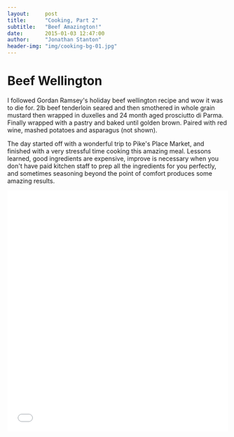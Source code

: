 ```yaml
---
layout:     post
title:      "Cooking, Part 2"
subtitle:   "Beef Amazington!"
date:       2015-01-03 12:47:00
author:     "Jonathan Stanton"
header-img: "img/cooking-bg-01.jpg"
---
```


<h1>Beef Wellington</h1>
<p>I followed Gordan Ramsey's holiday beef wellington recipe and wow it was to
die for. 2lb beef tenderloin seared and then smothered in whole grain mustard
then wrapped in duxelles and 24 month aged prosciutto di Parma. Finally wrapped
with a pastry and baked until golden brown. Paired with red wine, mashed
potatoes and asparagus (not shown).</p>
<p>The day started off with a wonderful trip to Pike's Place Market, and
finished with a very stressful time cooking this amazing meal. Lessons learned,
good ingredients are expensive, improve is necessary when you don't have paid
kitchen staff to prep all the ingredients for you perfectly, and sometimes
seasoning beyond the point of comfort produces some amazing results.</p>
<iframe class="imgur-album" width="100%" height="550" frameborder="0" src="//imgur.com/a/H9DND/embed?background=f2f2f2&text=1a1a1a&link=4e76c9"></iframe>
